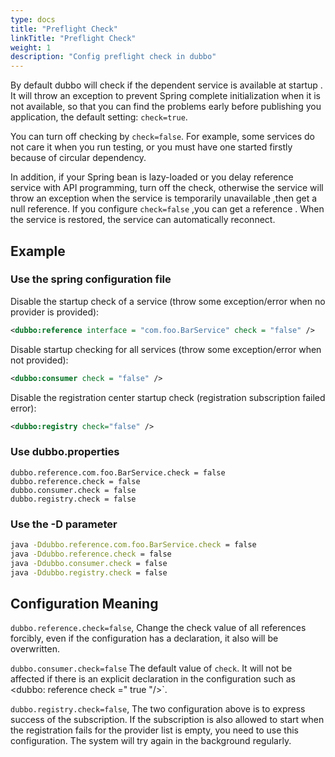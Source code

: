 ```yaml
---
type: docs
title: "Preflight Check"
linkTitle: "Preflight Check"
weight: 1
description: "Config preflight check in dubbo"
---
```


By default dubbo will check if the dependent service is available at startup . It will throw an exception to prevent Spring complete initialization when it is not available, so that you can find the problems early before publishing you application, the default setting: `check=true`.

You can turn off checking by `check=false`. For example, some services do not care it when you run testing, or you must have one started firstly because of circular dependency.

In addition, if your Spring bean is lazy-loaded or you delay reference service with API programming, turn off the check, 
otherwise the service will throw an exception when the service is temporarily unavailable ,then get a null reference.  If you configure `check=false` ,you can get a reference . When the service is restored, the service can automatically reconnect.

## Example

### Use the spring configuration file

Disable the startup check of a service (throw some exception/error when no provider is provided):

```xml
<dubbo:reference interface = "com.foo.BarService" check = "false" />
```

Disable startup checking for all services (throw some exception/error when not provided):

```xml
<dubbo:consumer check = "false" />
```

Disable the registration center startup check (registration subscription failed error):

```xml
<dubbo:registry check="false" />
```

### Use dubbo.properties

```properties
dubbo.reference.com.foo.BarService.check = false
dubbo.reference.check = false
dubbo.consumer.check = false
dubbo.registry.check = false
```

### Use the -D parameter

```sh
java -Ddubbo.reference.com.foo.BarService.check = false
java -Ddubbo.reference.check = false
java -Ddubbo.consumer.check = false
java -Ddubbo.registry.check = false
```

## Configuration Meaning

`dubbo.reference.check=false`,  Change the check value of all references forcibly, even if the configuration has a declaration, it also will be overwritten.

`dubbo.consumer.check=false`  The default value of `check`.  It will not be affected if there is an explicit declaration in the configuration such as` `<dubbo: reference check =" true "/>`.

`dubbo.registry.check=false`, The two configuration above is to express success of the subscription. If the subscription is also allowed to start when the registration fails for the provider list is empty, you need to use this configuration. The system will try again in the background regularly.
